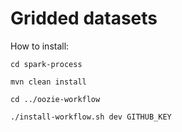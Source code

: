 # Gridded datasets

How to install:

```
cd spark-process

mvn clean install

cd ../oozie-workflow

./install-workflow.sh dev GITHUB_KEY
```

